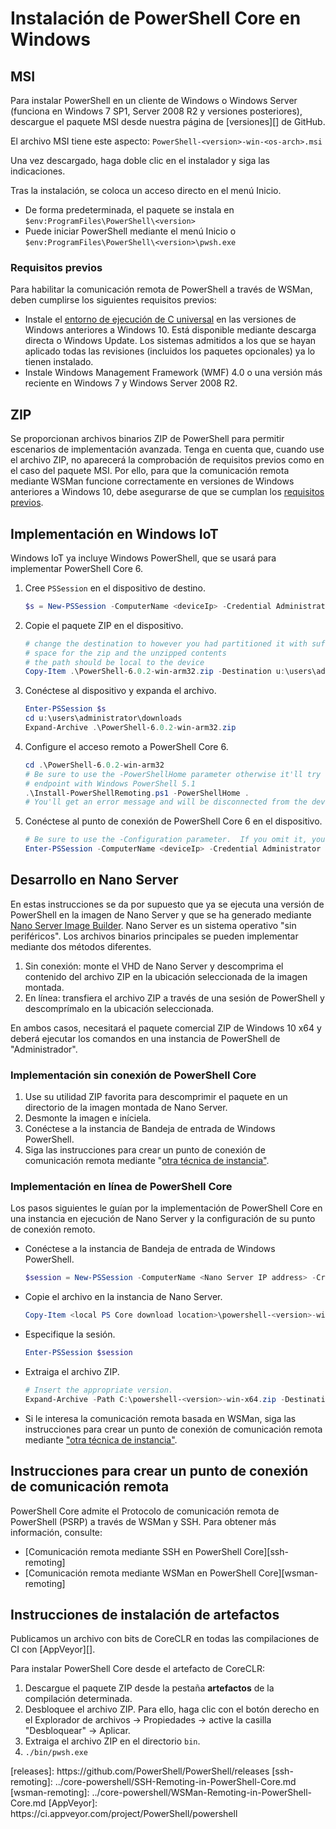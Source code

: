# <a name="installing-powershell-core-on-windows"></a>Instalación de PowerShell Core en Windows

## <a name="msi"></a>MSI

Para instalar PowerShell en un cliente de Windows o Windows Server (funciona en Windows 7 SP1, Server 2008 R2 y versiones posteriores), descargue el paquete MSI desde nuestra página de [versiones][] de GitHub.

El archivo MSI tiene este aspecto: `PowerShell-<version>-win-<os-arch>.msi`
<!-- TODO: should be updated to point to the Download Center as well -->

Una vez descargado, haga doble clic en el instalador y siga las indicaciones.

Tras la instalación, se coloca un acceso directo en el menú Inicio.

- De forma predeterminada, el paquete se instala en `$env:ProgramFiles\PowerShell\<version>`
- Puede iniciar PowerShell mediante el menú Inicio o `$env:ProgramFiles\PowerShell\<version>\pwsh.exe`

### <a name="prerequisites"></a>Requisitos previos

Para habilitar la comunicación remota de PowerShell a través de WSMan, deben cumplirse los siguientes requisitos previos:

- Instale el [entorno de ejecución de C universal](https://www.microsoft.com/download/details.aspx?id=50410) en las versiones de Windows anteriores a Windows 10.
  Está disponible mediante descarga directa o Windows Update.
  Los sistemas admitidos a los que se hayan aplicado todas las revisiones (incluidos los paquetes opcionales) ya lo tienen instalado.
- Instale Windows Management Framework (WMF) 4.0 o una versión más reciente en Windows 7 y Windows Server 2008 R2.

## <a name="zip"></a>ZIP

Se proporcionan archivos binarios ZIP de PowerShell para permitir escenarios de implementación avanzada.
Tenga en cuenta que, cuando use el archivo ZIP, no aparecerá la comprobación de requisitos previos como en el caso del paquete MSI.
Por ello, para que la comunicación remota mediante WSMan funcione correctamente en versiones de Windows anteriores a Windows 10, debe asegurarse de que se cumplan los [requisitos previos](#prerequisites).

## <a name="deploying-on-windows-iot"></a>Implementación en Windows IoT

Windows IoT ya incluye Windows PowerShell, que se usará para implementar PowerShell Core 6.

1. Cree `PSSession` en el dispositivo de destino.

   ```powershell
   $s = New-PSSession -ComputerName <deviceIp> -Credential Administrator
   ```

2. Copie el paquete ZIP en el dispositivo.

   ```powershell
   # change the destination to however you had partitioned it with sufficient
   # space for the zip and the unzipped contents
   # the path should be local to the device
   Copy-Item .\PowerShell-6.0.2-win-arm32.zip -Destination u:\users\administrator\Downloads -ToSession $s
   ```

3. Conéctese al dispositivo y expanda el archivo.

   ```powershell
   Enter-PSSession $s
   cd u:\users\administrator\downloads
   Expand-Archive .\PowerShell-6.0.2-win-arm32.zip
   ```

4. Configure el acceso remoto a PowerShell Core 6.

   ```powershell
   cd .\PowerShell-6.0.2-win-arm32
   # Be sure to use the -PowerShellHome parameter otherwise it'll try to create a new
   # endpoint with Windows PowerShell 5.1
   .\Install-PowerShellRemoting.ps1 -PowerShellHome .
   # You'll get an error message and will be disconnected from the device because it has to restart WinRM
   ```

5. Conéctese al punto de conexión de PowerShell Core 6 en el dispositivo.

   ```powershell
   # Be sure to use the -Configuration parameter.  If you omit it, you will connect to Windows PowerShell 5.1
   Enter-PSSession -ComputerName <deviceIp> -Credential Administrator -Configuration powershell.6.0.2
   ```

## <a name="deploying-on-nano-server"></a>Desarrollo en Nano Server

En estas instrucciones se da por supuesto que ya se ejecuta una versión de PowerShell en la imagen de Nano Server y que se ha generado mediante [Nano Server Image Builder](/windows-server/get-started/deploy-nano-server).
Nano Server es un sistema operativo "sin periféricos". Los archivos binarios principales se pueden implementar mediante dos métodos diferentes.

1. Sin conexión: monte el VHD de Nano Server y descomprima el contenido del archivo ZIP en la ubicación seleccionada de la imagen montada.
2. En línea: transfiera el archivo ZIP a través de una sesión de PowerShell y descomprímalo en la ubicación seleccionada.

En ambos casos, necesitará el paquete comercial ZIP de Windows 10 x64 y deberá ejecutar los comandos en una instancia de PowerShell de "Administrador".

### <a name="offline-deployment-of-powershell-core"></a>Implementación sin conexión de PowerShell Core

1. Use su utilidad ZIP favorita para descomprimir el paquete en un directorio de la imagen montada de Nano Server.
2. Desmonte la imagen e iníciela.
3. Conéctese a la instancia de Bandeja de entrada de Windows PowerShell.
4. Siga las instrucciones para crear un punto de conexión de comunicación remota mediante "[otra técnica de instancia"](#executed-by-another-instance-of-powershell-on-behalf-of-the-instance-that-it-will-register).

### <a name="online-deployment-of-powershell-core"></a>Implementación en línea de PowerShell Core

Los pasos siguientes le guían por la implementación de PowerShell Core en una instancia en ejecución de Nano Server y la configuración de su punto de conexión remoto.

- Conéctese a la instancia de Bandeja de entrada de Windows PowerShell.

  ```powershell
  $session = New-PSSession -ComputerName <Nano Server IP address> -Credential <An Administrator account on the system>
  ```

- Copie el archivo en la instancia de Nano Server.

  ```powershell
  Copy-Item <local PS Core download location>\powershell-<version>-win-x64.zip c:\ -ToSession $session
  ```

- Especifique la sesión.

  ```powershell
  Enter-PSSession $session
  ```

- Extraiga el archivo ZIP.

  ```powershell
  # Insert the appropriate version.
  Expand-Archive -Path C:\powershell-<version>-win-x64.zip -DestinationPath "C:\PowerShellCore_<version>"
  ```

- Si le interesa la comunicación remota basada en WSMan, siga las instrucciones para crear un punto de conexión de comunicación remota mediante ["otra técnica de instancia"](../core-powershell/WSMan-Remoting-in-PowerShell-Core.md#executed-by-another-instance-of-powershell-on-behalf-of-the-instance-that-it-will-register).

## <a name="instructions-to-create-a-remoting-endpoint"></a>Instrucciones para crear un punto de conexión de comunicación remota

PowerShell Core admite el Protocolo de comunicación remota de PowerShell (PSRP) a través de WSMan y SSH.
Para obtener más información, consulte:

- [Comunicación remota mediante SSH en PowerShell Core][ssh-remoting]
- [Comunicación remota mediante WSMan en PowerShell Core][wsman-remoting]

## <a name="artifact-installation-instructions"></a>Instrucciones de instalación de artefactos

Publicamos un archivo con bits de CoreCLR en todas las compilaciones de CI con [AppVeyor][].

Para instalar PowerShell Core desde el artefacto de CoreCLR:

1. Descargue el paquete ZIP desde la pestaña **artefactos** de la compilación determinada.
2. Desbloquee el archivo ZIP. Para ello, haga clic con el botón derecho en el Explorador de archivos -> Propiedades -> active la casilla "Desbloquear" -> Aplicar.
3. Extraiga el archivo ZIP en el directorio `bin`.
4. `./bin/pwsh.exe`

<!-- [download-center]: TODO --> [releases]: https://github.com/PowerShell/PowerShell/releases [ssh-remoting]: ../core-powershell/SSH-Remoting-in-PowerShell-Core.md [wsman-remoting]: ../core-powershell/WSMan-Remoting-in-PowerShell-Core.md [AppVeyor]: https://ci.appveyor.com/project/PowerShell/powershell